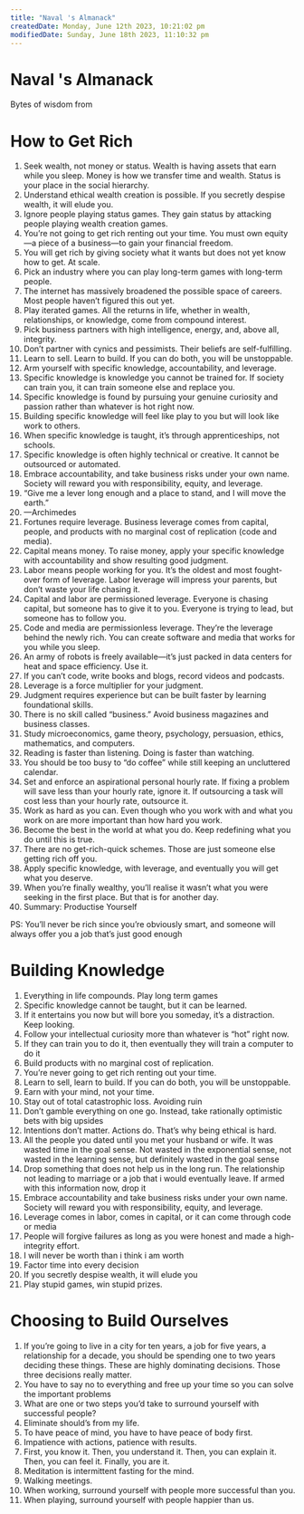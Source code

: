 ```yaml
---
title: "Naval 's Almanack"
createdDate: Monday, June 12th 2023, 10:21:02 pm
modifiedDate: Sunday, June 18th 2023, 11:10:32 pm
---
```


# Naval 's Almanack

Bytes of wisdom from

# How to Get Rich

1. Seek wealth, not money or status. Wealth is having assets that earn while you sleep. Money is how we transfer time and wealth. Status is your place in the social hierarchy.
2. Understand ethical wealth creation is possible. If you secretly despise wealth, it will elude you.
3. Ignore people playing status games. They gain status by attacking people playing wealth creation games.
4. You’re not going to get rich renting out your time. You must own equity—a piece of a business—to gain your financial freedom.
5. You will get rich by giving society what it wants but does not yet know how to get. At scale.
6. Pick an industry where you can play long-term games with long-term people.
7. The internet has massively broadened the possible space of careers. Most people haven’t figured this out yet.
8. Play iterated games. All the returns in life, whether in wealth, relationships, or knowledge, come from compound interest.
9. Pick business partners with high intelligence, energy, and, above all, integrity.
10. Don’t partner with cynics and pessimists. Their beliefs are self-fulfilling.
11. Learn to sell. Learn to build. If you can do both, you will be unstoppable.
12. Arm yourself with specific knowledge, accountability, and leverage.
13. Specific knowledge is knowledge you cannot be trained for. If society can train you, it can train someone else and replace you.
14. Specific knowledge is found by pursuing your genuine curiosity and passion rather than whatever is hot right now.
15. Building specific knowledge will feel like play to you but will look like work to others.
16. When specific knowledge is taught, it’s through apprenticeships, not schools.
17. Specific knowledge is often highly technical or creative. It cannot be outsourced or automated.
18. Embrace accountability, and take business risks under your own name. Society will reward you with responsibility, equity, and leverage.
19. “Give me a lever long enough and a place to stand, and I will move the earth.”
20. —Archimedes
21. Fortunes require leverage. Business leverage comes from capital, people, and products with no marginal cost of replication (code and media).
22. Capital means money. To raise money, apply your specific knowledge with accountability and show resulting good judgment.
23. Labor means people working for you. It’s the oldest and most fought-over form of leverage. Labor leverage will impress your parents, but don’t waste your life chasing it.
24. Capital and labor are permissioned leverage. Everyone is chasing capital, but someone has to give it to you. Everyone is trying to lead, but someone has to follow you.
25. Code and media are permissionless leverage. They’re the leverage behind the newly rich. You can create software and media that works for you while you sleep.
26. An army of robots is freely available—it’s just packed in data centers for heat and space efficiency. Use it.
27. If you can’t code, write books and blogs, record videos and podcasts.
28. Leverage is a force multiplier for your judgment.
29. Judgment requires experience but can be built faster by learning foundational skills.
30. There is no skill called “business.” Avoid business magazines and business classes.
31. Study microeconomics, game theory, psychology, persuasion, ethics, mathematics, and computers.
32. Reading is faster than listening. Doing is faster than watching.
33. You should be too busy to “do coffee” while still keeping an uncluttered calendar.
34. Set and enforce an aspirational personal hourly rate. If fixing a problem will save less than your hourly rate, ignore it. If outsourcing a task will cost less than your hourly rate, outsource it.
35. Work as hard as you can. Even though who you work with and what you work on are more important than how hard you work.
36. Become the best in the world at what you do. Keep redefining what you do until this is true.
37. There are no get-rich-quick schemes. Those are just someone else getting rich off you.
38. Apply specific knowledge, with leverage, and eventually you will get what you deserve.
39. When you’re finally wealthy, you’ll realise it wasn’t what you were seeking in the first place. But that is for another day.
40. Summary: Productise Yourself

PS: You’ll never be rich since you’re obviously smart, and someone will always offer you a job that’s just good enough

# Building Knowledge

1. Everything in life compounds. Play long term games
2. Specific knowledge cannot be taught, but it can be learned.
3. If it entertains you now but will bore you someday, it’s a distraction. Keep looking.
4. Follow your intellectual curiosity more than whatever is “hot” right now.
5. If they can train you to do it, then eventually they will train a computer to do it
6. Build products with no marginal cost of replication.
7. You’re never going to get rich renting out your time.
8. Learn to sell, learn to build. If you can do both, you will be unstoppable.
9. Earn with your mind, not your time.
10. Stay out of total catastrophic loss. Avoiding ruin
11. Don’t gamble everything on one go. Instead, take rationally optimistic bets with big upsides
12. Intentions don’t matter. Actions do. That’s why being ethical is hard.
13. All the people you dated until you met your husband or wife. It was wasted time in the goal sense. Not wasted in the exponential sense, not wasted in the learning sense, but definitely wasted in the goal sense
14. Drop something that does not help us in the long run. The relationship not leading to marriage or a job that i would eventually leave. If armed with this information now, drop it
15. Embrace accountability and take business risks under your own name. Society will reward you with responsibility, equity, and leverage.
16. Leverage comes in labor, comes in capital, or it can come through code or media
17. People will forgive failures as long as you were honest and made a high-integrity effort.
18. I will never be worth than i think i am worth
19. Factor time into every decision
20. If you secretly despise wealth, it will elude you
21. Play stupid games, win stupid prizes.

# Choosing to Build Ourselves

1. If you’re going to live in a city for ten years, a job for five years, a relationship for a decade, you should be spending one to two years deciding these things. These are highly dominating decisions. Those three decisions really matter.
2. You have to say no to everything and free up your time so you can solve the important problems
3. What are one or two steps you’d take to surround yourself with successful people?
4. Eliminate should’s from my life.
5. To have peace of mind, you have to have peace of body first.
6. Impatience with actions, patience with results.
7. First, you know it. Then, you understand it. Then, you can explain it. Then, you can feel it. Finally, you are it.
8. Meditation is intermittent fasting for the mind.
9. Walking meetings.
10. When working, surround yourself with people more successful than you.
11. When playing, surround yourself with people happier than us.
